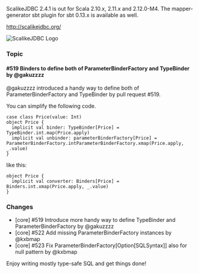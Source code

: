 ScalikeJDBC 2.4.1 is out for Scala 2.10.x, 2.11.x and 2.12.0-M4. The mapper-generator sbt plugin for sbt 0.13.x is available as well.

http://scalikejdbc.org/

![ScalikeJDBC Logo](http://scalikejdbc.org/images/logo.png)

### Topic

#### #519 Binders to define both of ParameterBinderFactory and TypeBinder by @gakuzzzz

@gakuzzzz introduced a handy way to  define both of ParameterBinderFactory and TypeBinder by pull request #519.

You can simplify the following code.

    case class Price(value: Int)
    object Price {
      implicit val binder: TypeBinder[Price] = TypeBinder.int.map(Price.apply)
      implicit val unbinder: parameterBinderFactory[Price] = ParameterBinderFactory.intParameterBinderFactory.xmap(Price.apply, _.value)
    }

like this:

    object Price {
      implicit val converter: Binders[Price] = Binders.int.xmap(Price.apply, _.value)
    }

### Changes

 - [core] #519 Introduce more handy way to define TypeBinder and ParameterBinderFactory by @gakuzzzz
 - [core] #522 Add missing ParameterBinderFactory instances by @kxbmap 
 - [core] #523 Fix ParameterBinderFactory[Option[SQLSyntax]] also for null pattern by @kxbmap 

Enjoy writing mostly type-safe SQL and get things done!
